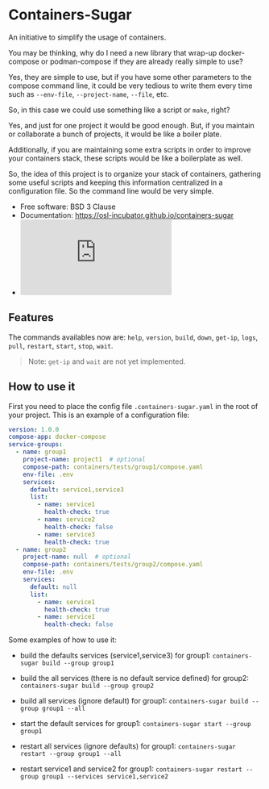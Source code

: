 # Containers-Sugar

An initiative to simplify the usage of containers.

You may be thinking, why do I need a new library that wrap-up
docker-compose or podman-compose if they are already really simple to use?

Yes, they are simple to use, but if you have some other parameters to
the compose command line, it could be very tedious to write them every time
such as `--env-file`, `--project-name`, `--file`, etc.

So, in this case we could use something like a script or `make`, right?

Yes, and just for one project it would be good enough. But, if you maintain
or collaborate a bunch of projects, it would be like a boiler plate.

Additionally, if you are maintaining some extra scripts in order to improve
your containers stack, these scripts would be like a boilerplate as well.

So, the idea of this project is to organize your stack of containers,
gathering some useful scripts and keeping this information centralized in a
configuration file. So the command line would be very simple.


* Free software: BSD 3 Clause
* Documentation: https://osl-incubator.github.io/containers-sugar
* ![ontributing Guide](https://github.com/osl-incubator/containers-sugar/blob/main/docs/contributing.md)


## Features


The commands availables now are:
  `help`, `version`, `build`, `down`, `get-ip`,
  `logs`, `pull`, `restart`, `start`, `stop`, `wait`.

> Note: `get-ip` and `wait` are not yet implemented.


## How to use it

First you need to place the config file `.containers-sugar.yaml` in the root
of your project. This is an example of a configuration file:

```yaml
version: 1.0.0
compose-app: docker-compose
service-groups:
  - name: group1
    project-name: project1  # optional
    compose-path: containers/tests/group1/compose.yaml
    env-file: .env
    services:
      default: service1,service3
      list:
        - name: service1
          health-check: true
        - name: service2
          health-check: false
        - name: service3
          health-check: true
  - name: group2
    project-name: null  # optional
    compose-path: containers/tests/group2/compose.yaml
    env-file: .env
    services:
      default: null
      list:
        - name: service1
          health-check: true
        - name: service1
          health-check: false
```


Some examples of how to use it:

* build the defaults services (service1,service3) for group1:
  `containers-sugar build --group group1`

* build the all services (there is no default service defined) for group2:
  `containers-sugar build --group group2`

* build all services (ignore default) for group1:
  `containers-sugar build --group group1 --all`

* start the default services for group1:
  `containers-sugar start --group group1`

* restart all services (ignore defaults) for group1:
  `containers-sugar restart --group group1 --all`

* restart service1 and service2 for group1:
  `containers-sugar restart --group group1 --services service1,service2`
